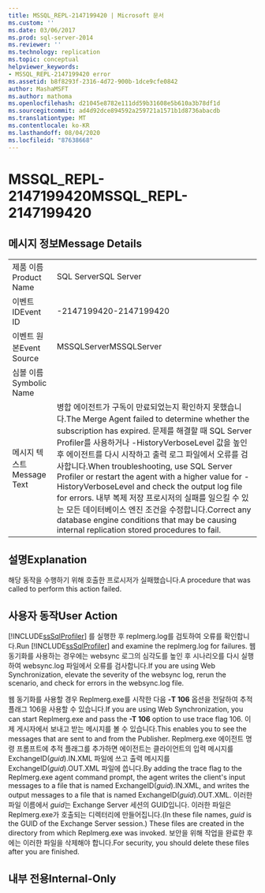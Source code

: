 ```yaml
---
title: MSSQL_REPL-2147199420 | Microsoft 문서
ms.custom: ''
ms.date: 03/06/2017
ms.prod: sql-server-2014
ms.reviewer: ''
ms.technology: replication
ms.topic: conceptual
helpviewer_keywords:
- MSSQL_REPL-2147199420 error
ms.assetid: b8f8293f-2316-4d72-900b-1dce9cfe0842
author: MashaMSFT
ms.author: mathoma
ms.openlocfilehash: d21045e8782e111dd59b31608e5b610a3b78df1d
ms.sourcegitcommit: ad4d92dce894592a259721a1571b1d8736abacdb
ms.translationtype: MT
ms.contentlocale: ko-KR
ms.lasthandoff: 08/04/2020
ms.locfileid: "87638668"
---
```

# <a name="mssql_repl-2147199420"></a><span data-ttu-id="77229-102">MSSQL_REPL-2147199420</span><span class="sxs-lookup"><span data-stu-id="77229-102">MSSQL_REPL-2147199420</span></span>
    
## <a name="message-details"></a><span data-ttu-id="77229-103">메시지 정보</span><span class="sxs-lookup"><span data-stu-id="77229-103">Message Details</span></span>  
  
|||  
|-|-|  
|<span data-ttu-id="77229-104">제품 이름</span><span class="sxs-lookup"><span data-stu-id="77229-104">Product Name</span></span>|<span data-ttu-id="77229-105">SQL Server</span><span class="sxs-lookup"><span data-stu-id="77229-105">SQL Server</span></span>|  
|<span data-ttu-id="77229-106">이벤트 ID</span><span class="sxs-lookup"><span data-stu-id="77229-106">Event ID</span></span>|<span data-ttu-id="77229-107">-2147199420</span><span class="sxs-lookup"><span data-stu-id="77229-107">-2147199420</span></span>|  
|<span data-ttu-id="77229-108">이벤트 원본</span><span class="sxs-lookup"><span data-stu-id="77229-108">Event Source</span></span>|<span data-ttu-id="77229-109">MSSQLServer</span><span class="sxs-lookup"><span data-stu-id="77229-109">MSSQLServer</span></span>|  
|<span data-ttu-id="77229-110">심볼 이름</span><span class="sxs-lookup"><span data-stu-id="77229-110">Symbolic Name</span></span>||  
|<span data-ttu-id="77229-111">메시지 텍스트</span><span class="sxs-lookup"><span data-stu-id="77229-111">Message Text</span></span>|<span data-ttu-id="77229-112">병합 에이전트가 구독이 만료되었는지 확인하지 못했습니다.</span><span class="sxs-lookup"><span data-stu-id="77229-112">The Merge Agent failed to determine whether the subscription has expired.</span></span> <span data-ttu-id="77229-113">문제를 해결할 때 SQL Server Profiler를 사용하거나 -HistoryVerboseLevel 값을 높인 후 에이전트를 다시 시작하고 출력 로그 파일에서 오류를 검사합니다.</span><span class="sxs-lookup"><span data-stu-id="77229-113">When troubleshooting, use SQL Server Profiler or restart the agent with a higher value for -HistoryVerboseLevel and check the output log file for errors.</span></span> <span data-ttu-id="77229-114">내부 복제 저장 프로시저의 실패를 일으킬 수 있는 모든 데이터베이스 엔진 조건을 수정합니다.</span><span class="sxs-lookup"><span data-stu-id="77229-114">Correct any database engine conditions that may be causing internal replication stored procedures to fail.</span></span>|  
  
## <a name="explanation"></a><span data-ttu-id="77229-115">설명</span><span class="sxs-lookup"><span data-stu-id="77229-115">Explanation</span></span>  
 <span data-ttu-id="77229-116">해당 동작을 수행하기 위해 호출한 프로시저가 실패했습니다.</span><span class="sxs-lookup"><span data-stu-id="77229-116">A procedure that was called to perform this action failed.</span></span>  
  
## <a name="user-action"></a><span data-ttu-id="77229-117">사용자 동작</span><span class="sxs-lookup"><span data-stu-id="77229-117">User Action</span></span>  
 <span data-ttu-id="77229-118">[!INCLUDE[ssSqlProfiler](../../includes/sssqlprofiler-md.md)] 를 실행한 후 replmerg.log를 검토하여 오류를 확인합니다.</span><span class="sxs-lookup"><span data-stu-id="77229-118">Run [!INCLUDE[ssSqlProfiler](../../includes/sssqlprofiler-md.md)] and examine the replmerg.log for failures.</span></span> <span data-ttu-id="77229-119">웹 동기화를 사용하는 경우에는 websync 로그의 심각도를 높인 후 시나리오를 다시 실행하여 websync.log 파일에서 오류를 검사합니다.</span><span class="sxs-lookup"><span data-stu-id="77229-119">If you are using Web Synchronization, elevate the severity of the websync log, rerun the scenario, and check for errors in the websync.log file.</span></span>  
  
 <span data-ttu-id="77229-120">웹 동기화를 사용할 경우 Replmerg.exe를 시작한 다음 **-T 106** 옵션을 전달하여 추적 플래그 106을 사용할 수 있습니다.</span><span class="sxs-lookup"><span data-stu-id="77229-120">If you are using Web Synchronization, you can start Replmerg.exe and pass the **-T 106** option to use trace flag 106.</span></span> <span data-ttu-id="77229-121">이제 게시자에서 보내고 받는 메시지를 볼 수 있습니다.</span><span class="sxs-lookup"><span data-stu-id="77229-121">This enables you to see the messages that are sent to and from the Publisher.</span></span> <span data-ttu-id="77229-122">Replmerg.exe 에이전트 명령 프롬프트에 추적 플래그를 추가하면 에이전트는 클라이언트의 입력 메시지를 ExchangeID(*guid*).IN.XML 파일에 쓰고 출력 메시지를 ExchangeID(*guid*).OUT.XML 파일에 씁니다.</span><span class="sxs-lookup"><span data-stu-id="77229-122">By adding the trace flag to the Replmerg.exe agent command prompt, the agent writes the client's input messages to a file that is named ExchangeID(*guid*).IN.XML, and writes the output messages to a file that is named ExchangeID(*guid*).OUT.XML.</span></span> <span data-ttu-id="77229-123">이러한 파일 이름에서 *guid*는 Exchange Server 세션의 GUID입니다. 이러한 파일은 Replmerg.exe가 호출되는 디렉터리에 만들어집니다.</span><span class="sxs-lookup"><span data-stu-id="77229-123">(In these file names, *guid* is the GUID of the Exchange Server session.) These files are created in the directory from which Replmerg.exe was invoked.</span></span> <span data-ttu-id="77229-124">보안을 위해 작업을 완료한 후에는 이러한 파일을 삭제해야 합니다.</span><span class="sxs-lookup"><span data-stu-id="77229-124">For security, you should delete these files after you are finished.</span></span>  
  
## <a name="internal-only"></a><span data-ttu-id="77229-125">내부 전용</span><span class="sxs-lookup"><span data-stu-id="77229-125">Internal-Only</span></span>  
  
